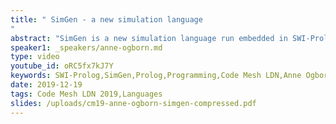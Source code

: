 ```yaml
---
title: " SimGen - a new simulation language
"
abstract: "SimGen is a new simulation language run embedded in SWI-Prolog. The language is based on behaviour trees. It is suitable for making UI, artificial agents, chatbots, games, NPCs for games, AGI-ish projects, and for simulating hybrid systems with state transitions and continuous changes within each state."
speaker1: _speakers/anne-ogborn.md
type: video
youtube_id: oRC5fx7kJ7Y
keywords: SWI-Prolog,SimGen,Prolog,Programming,Code Mesh LDN,Anne Ogborn
date: 2019-12-19
tags: Code Mesh LDN 2019,Languages
slides: /uploads/cm19-anne-ogborn-simgen-compressed.pdf
---
```


